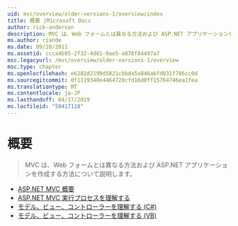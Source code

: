 ```yaml
---
uid: mvc/overview/older-versions-1/overview/index
title: 概要 |Microsoft Docs
author: rick-anderson
description: MVC は、Web フォームとは異なる方法および ASP.NET アプリケーションを作成する方法について説明します。
ms.author: riande
ms.date: 09/28/2011
ms.assetid: ccca4b85-2f32-4d81-9ae5-a876f84497a7
msc.legacyurl: /mvc/overview/older-versions-1/overview
msc.type: chapter
ms.openlocfilehash: e6282d2199d5821cbbda5a846a6fd031f786cc0d
ms.sourcegitcommit: 0f1119340e4464720cfd16d0ff15764746ea1fea
ms.translationtype: MT
ms.contentlocale: ja-JP
ms.lasthandoff: 04/17/2019
ms.locfileid: "59417118"
---
```

# <a name="overview"></a>概要

> MVC は、Web フォームとは異なる方法および ASP.NET アプリケーションを作成する方法について説明します。


- [ASP.NET MVC 概要](asp-net-mvc-overview.md)
- [ASP.NET MVC 実行プロセスを理解する](understanding-the-asp-net-mvc-execution-process.md)
- [モデル、ビュー、コントローラーを理解する (C#)](understanding-models-views-and-controllers-cs.md)
- [モデル、ビュー、コントローラーを理解する (VB)](understanding-models-views-and-controllers-vb.md)
